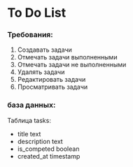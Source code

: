 # To Do List

### Требования:
1) Создавать задачи
2) Отмечать задачи выполненными
3) Отмечать задачи не выполненными 
4) Удалять задачи
5) Редактировать задачи
6) Просматривать задачи

### база данных:
Таблица tasks:
- title         text
- description   text
- is_competed   boolean
- created_at    timestamp